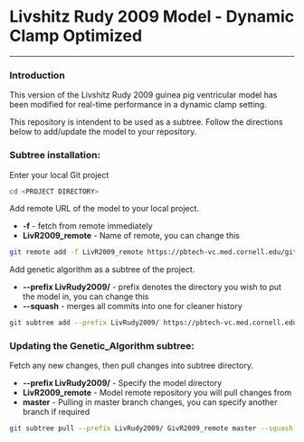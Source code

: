 # Livshitz Rudy 2009 Model - Dynamic Clamp Optimized
---

### Introduction
This version of the Livshitz Rudy 2009 guinea pig ventricular model has been
modified for real-time performance in a dynamic clamp setting.

This repository is intendent to be used as a subtree. Follow the directions
below to add/update the model to your repository.

### Subtree installation:

Enter your local Git project
```sh
cd <PROJECT DIRECTORY>
```

Add remote URL of the model to your local project.
  * **-f** - fetch from remote immediately
  * **LivR2009_remote** - Name of remote, you can change this

```sh
git remote add -f LivR2009_remote https://pbtech-vc.med.cornell.edu/git/fro2002/dynclamp_livr2009_model.git
```

Add genetic algorithm as a subtree of the project.
  * **--prefix LivRudy2009/** - prefix denotes the directory you wish to
  put the model in, you can change this
  * **--squash** - merges all commits into one for cleaner history

```sh
git subtree add --prefix LivRudy2009/ https://pbtech-vc.med.cornell.edu/git/fro2002/dynclamp_livr2009_model.git master --squash
```

### Updating the Genetic_Algorithm subtree:
Fetch any new changes, then pull changes into subtree directory.
  * **--prefix LivRudy2009/** - Specify the model directory
  * **LivR2009_remote** - Model remote repository you will pull changes from
  * **master** - Pulling in master branch changes, you can specify another
  branch if required

```sh
git subtree pull --prefix LivRudy2009/ GivR2009_remote master --squash
```